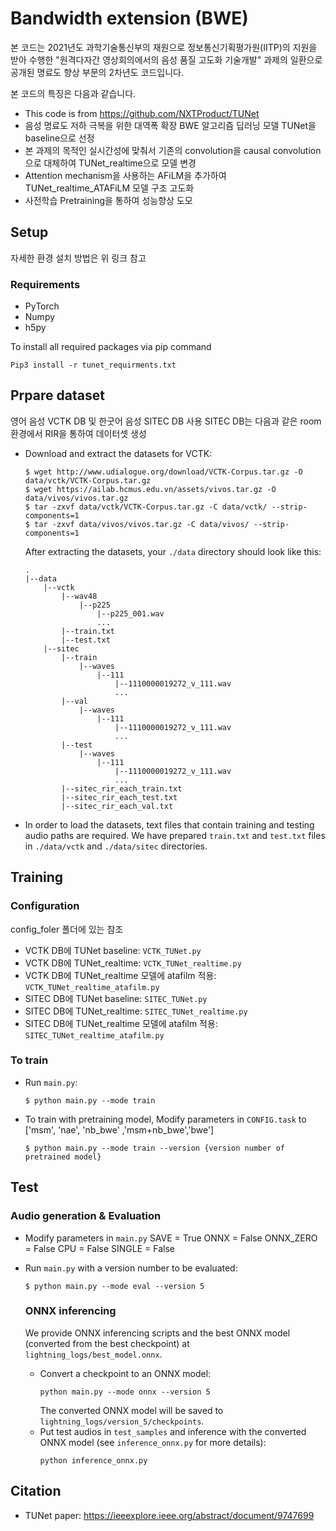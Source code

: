 # Bandwidth extension (BWE)
본 코드는 2021년도 과학기술통신부의 재원으로 정보통신기획평가원(IITP)의 지원을 받아 수행한 "원격다자간 영상회의에서의 음성 품질 고도화 기술개발" 과제의 일환으로 공개된 명료도 향상 부문의 2차년도 코드입니다. 

본 코드의 특징은 다음과 같습니다.
* This code is from https://github.com/NXTProduct/TUNet
* 음성 명료도 저하 극복을 위한 대역폭 확장 BWE 알고리즘 딥러닝 모델 TUNet을 baseline으로 선정
* 본 과제의 목적인 실시간성에 맞춰서 기존의 convolution을 causal convolution으로 대체하여 TUNet_realtime으로 모델 변경
* Attention mechanism을 사용하는 AFiLM을 추가하여 TUNet_realtime_ATAFiLM 모델 구조 고도화 
* 사전학습 Pretraining을 통하여 성능향상 도모

## Setup 
자세한 환경 설치 방법은 위 링크 참고

### Requirements
* PyTorch
* Numpy
* h5py

To install all required packages via pip command
```
Pip3 install -r tunet_requirments.txt
```

## Prpare dataset

영어 음성 VCTK DB 및 한굿어 음성 SITEC DB 사용
SITEC DB는 다음과 같은 room환경에서 RIR을 통하여 데이터셋 생성

* Download and extract the datasets for VCTK:
    ```
    $ wget http://www.udialogue.org/download/VCTK-Corpus.tar.gz -O data/vctk/VCTK-Corpus.tar.gz
    $ wget https://ailab.hcmus.edu.vn/assets/vivos.tar.gz -O data/vivos/vivos.tar.gz
    $ tar -zxvf data/vctk/VCTK-Corpus.tar.gz -C data/vctk/ --strip-components=1
    $ tar -zxvf data/vivos/vivos.tar.gz -C data/vivos/ --strip-components=1
    ```

  After extracting the datasets, your `./data` directory should look like this:

    ```
    .
    |--data
        |--vctk
            |--wav48
                |--p225
                    |--p225_001.wav
                    ...
            |--train.txt   
            |--test.txt
        |--sitec
            |--train
                |--waves
                    |--111
                        |--1110000019272_v_111.wav
                        ...                
            |--val
                |--waves
                    |--111
                        |--1110000019272_v_111.wav
                        ...      
            |--test
                |--waves
                    |--111
                        |--1110000019272_v_111.wav
                        ...      
            |--sitec_rir_each_train.txt   
            |--sitec_rir_each_test.txt
            |--sitec_rir_each_val.txt
    ```
* In order to load the datasets, text files that contain training and testing audio paths are required. We have
  prepared `train.txt` and `test.txt` files in `./data/vctk` and `./data/sitec` directories.

## Training

### Configuration
config_foler 폴더에 있는 참조
* VCTK DB에 TUNet baseline: `VCTK_TUNet.py`
* VCTK DB에 TUNet_realtime: `VCTK_TUNet_realtime.py`
* VCTK DB에 TUNet_realtime 모델에 atafilm 적용: `VCTK_TUNet_realtime_atafilm.py`
* SITEC DB에 TUNet baseline: `SITEC_TUNet.py`
* SITEC DB에 TUNet_realtime: `SITEC_TUNet_realtime.py`
* SITEC DB에 TUNet_realtime 모델에 atafilm 적용: `SITEC_TUNet_realtime_atafilm.py`

### To train

* Run `main.py`:
    ```
    $ python main.py --mode train
    ```
* To train with pretraining model,
  Modify parameters in `CONFIG.task` to ['msm', 'nae', 'nb_bwe' ,'msm+nb_bwe','bwe']
    ```
    $ python main.py --mode train --version {version number of pretrained model}
    ```

## Test

### Audio generation & Evaluation
* Modify parameters in `main.py`
SAVE = True
ONNX = False
ONNX_ZERO = False
CPU = False
SINGLE = False 

* Run `main.py` with a version number to be evaluated:
    ```
    $ python main.py --mode eval --version 5
    ```

  ### ONNX inferencing
  We provide ONNX inferencing scripts and the best ONNX model (converted from the best checkpoint) at `lightning_logs/best_model.onnx`.
  * Convert a checkpoint to an ONNX model:
      ```
      python main.py --mode onnx --version 5
      ```
    The converted ONNX model will be saved to `lightning_logs/version_5/checkpoints`.
  * Put test audios in `test_samples` and inference with the converted ONNX model (see `inference_onnx.py` for more details):
       ```
      python inference_onnx.py
      ```

## Citation
* TUNet paper: https://ieeexplore.ieee.org/abstract/document/9747699
